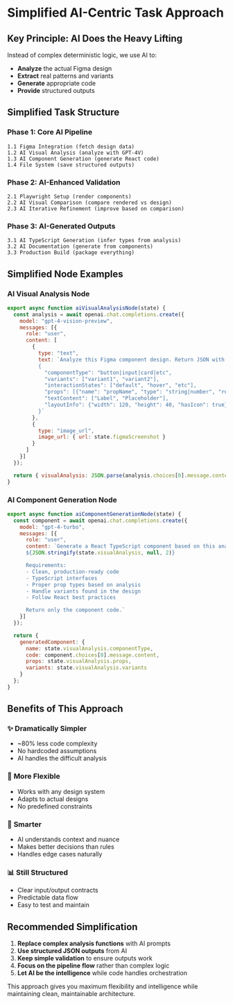 # Simplified AI-Centric Task Approach

## Key Principle: AI Does the Heavy Lifting

Instead of complex deterministic logic, we use AI to:
- **Analyze** the actual Figma design
- **Extract** real patterns and variants
- **Generate** appropriate code
- **Provide** structured outputs

## Simplified Task Structure

### Phase 1: Core AI Pipeline
```
1.1 Figma Integration (fetch design data)
1.2 AI Visual Analysis (analyze with GPT-4V)
1.3 AI Component Generation (generate React code)
1.4 File System (save structured outputs)
```

### Phase 2: AI-Enhanced Validation
```
2.1 Playwright Setup (render components)
2.2 AI Visual Comparison (compare rendered vs design)
2.3 AI Iterative Refinement (improve based on comparison)
```

### Phase 3: AI-Generated Outputs
```
3.1 AI TypeScript Generation (infer types from analysis)
3.2 AI Documentation (generate from components)
3.3 Production Build (package everything)
```

## Simplified Node Examples

### AI Visual Analysis Node
```javascript
export async function aiVisualAnalysisNode(state) {
  const analysis = await openai.chat.completions.create({
    model: "gpt-4-vision-preview",
    messages: [{
      role: "user",
      content: [
        {
          type: "text",
          text: `Analyze this Figma component design. Return JSON with:
          {
            "componentType": "button|input|card|etc",
            "variants": ["variant1", "variant2"],
            "interactionStates": ["default", "hover", "etc"],
            "props": [{"name": "propName", "type": "string|number", "required": true}],
            "textContent": ["Label", "Placeholder"],
            "layoutInfo": {"width": 120, "height": 40, "hasIcon": true}
          }`
        },
        {
          type: "image_url",
          image_url: { url: state.figmaScreenshot }
        }
      ]
    }]
  });

  return { visualAnalysis: JSON.parse(analysis.choices[0].message.content) };
}
```

### AI Component Generation Node
```javascript
export async function aiComponentGenerationNode(state) {
  const component = await openai.chat.completions.create({
    model: "gpt-4-turbo",
    messages: [{
      role: "user",
      content: `Generate a React TypeScript component based on this analysis:
      ${JSON.stringify(state.visualAnalysis, null, 2)}

      Requirements:
      - Clean, production-ready code
      - TypeScript interfaces
      - Proper prop types based on analysis
      - Handle variants found in the design
      - Follow React best practices

      Return only the component code.`
    }]
  });

  return {
    generatedComponent: {
      name: state.visualAnalysis.componentType,
      code: component.choices[0].message.content,
      props: state.visualAnalysis.props,
      variants: state.visualAnalysis.variants
    }
  };
}
```

## Benefits of This Approach

### ✨ **Dramatically Simpler**
- ~80% less code complexity
- No hardcoded assumptions
- AI handles the difficult analysis

### 🎯 **More Flexible**
- Works with any design system
- Adapts to actual designs
- No predefined constraints

### 🧠 **Smarter**
- AI understands context and nuance
- Makes better decisions than rules
- Handles edge cases naturally

### 📊 **Still Structured**
- Clear input/output contracts
- Predictable data flow
- Easy to test and maintain

## Recommended Simplification

1. **Replace complex analysis functions** with AI prompts
2. **Use structured JSON outputs** from AI
3. **Keep simple validation** to ensure outputs work
4. **Focus on the pipeline flow** rather than complex logic
5. **Let AI be the intelligence** while code handles orchestration

This approach gives you maximum flexibility and intelligence while maintaining clean, maintainable architecture.